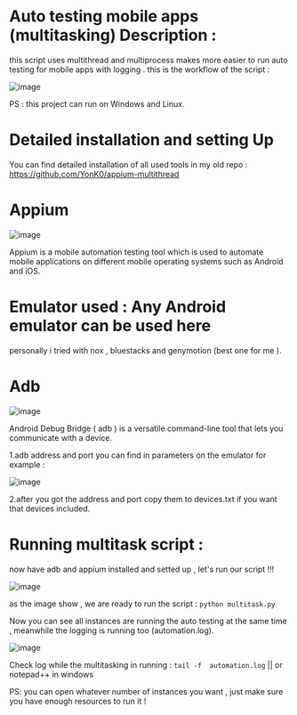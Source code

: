 # Auto testing mobile apps (multitasking) Description : 
this script uses multithread and multiprocess makes more easier to run auto testing for mobile apps with logging .
this is the workflow of the script : 

![image](https://github.com/user-attachments/assets/79c2e1c9-82c1-4de5-8ef3-7042e1d4693c)

PS : this project can run on Windows and Linux.

# Detailed installation and setting Up
You can find detailed installation of all used tools in my old repo :
https://github.com/YonK0/appium-multithread

# Appium 

![image](https://github.com/user-attachments/assets/15b84812-a6bf-41a6-8b81-f437a720812a)

Appium is a mobile automation testing tool which is used to automate mobile applications on different mobile operating systems such as Android and iOS.


# Emulator used : Any Android emulator can be used here
personally i tried with nox , bluestacks and genymotion (best one for me ).


# Adb 
![image](https://github.com/user-attachments/assets/8c3171f0-450f-4f3c-9f6f-53f7ae1bc81b)

Android Debug Bridge ( adb ) is a versatile command-line tool that lets you communicate with a device.

1.adb address and port you can find in parameters on the emulator for example : 

![image](https://github.com/user-attachments/assets/b550cfa9-e22c-4ec5-b03f-45216f709014)

2.after you got the address and port copy them to devices.txt if you want that devices included.


# Running multitask script : 

now have adb and appium installed and setted up , let's run our script !!!  

![image](https://github.com/user-attachments/assets/bfcfbdfa-52d0-44f8-a89d-57ddaecc36b1)

as the image show , we are ready to run the script : 
` python multitask.py `

Now you can see all instances are running the auto testing at the same time , meanwhile the logging is running too (automation.log).

![image](https://github.com/user-attachments/assets/3cbe6723-7716-4786-8b85-427365111d12)

Check log while the multitasking in running   : ` tail -f  automation.log ` || or notepad++ in windows  



PS: you can open whatever number of instances you want , just make sure you have enough resources to run it ! 

